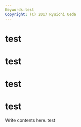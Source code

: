 ```yaml
---
Keywords:test
Copyright: (C) 2017 Ryuichi Ueda
---
```


# test
# test
# test
# test

Write contents here.
test

